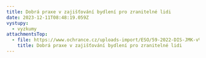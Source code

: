 ```yaml
---
title: Dobrá praxe v zajišťování bydlení pro zranitelné lidi
date: 2023-12-11T08:48:19.059Z
vystupy:
  - vyzkumy
attachmentsTop:
  - file: https://www.ochrance.cz/uploads-import/ESO/59-2022-DIS-JMK-v%C3%BDzkumn%C3%A1%20zpr%C3%A1va-final.pdf
    title: Dobrá praxe v zajišťování bydlení pro zranitelné lidi
---
```


